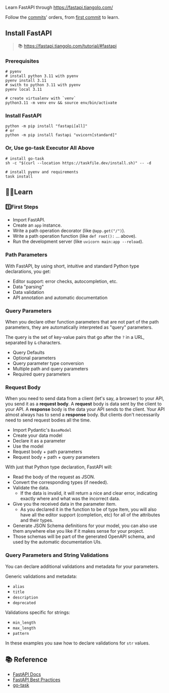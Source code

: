Learn FastAPI through <https://fastapi.tiangolo.com/>

Follow the [commits](https://github.com/east4ming/learn_fastapi/commits/main/)' orders, from [first commit](https://github.com/east4ming/learn_fastapi/commit/9d0d3cccf4a889a95eb0ca751806c6dbeced6cb2) to learn.

## Install FastAPI

> 📚️
> <https://fastapi.tiangolo.com/tutorial/#fastapi>

### Prerequisites

```shell
# pyenv
# install python 3.11 with pyenv
pyenv install 3.11
# swith to python 3.11 with pyenv
pyenv local 3.11

# create virtualenv with `venv`
python3.11 -m venv env && source env/bin/activate
```

### Install FastAPI

```shell
python -m pip install "fastapi[all]"
# or
python -m pip install fastapi "uvicorn[standard]"
```

### Or, Use go-task Executor All Above

```shell
# install go-task
sh -c "$(curl --location https://taskfile.dev/install.sh)" -- -d

# install pyenv and requirements
task install
```

## 🧑‍🎓Learn

### 1️⃣First Steps

* Import FastAPI.
* Create an `app` instance.
* Write a path operation decorator (like `@app.get("/")`).
* Write a path operation function (like `def root():` ... above).
* Run the development server (like `uvicorn main:app --reload`).

### Path Parameters

With FastAPI, by using short, intuitive and standard Python type declarations, you get:

* Editor support: error checks, autocompletion, etc.
* Data "parsing"
* Data validation
* API annotation and automatic documentation

### Query Parameters

When you declare other function parameters that are not part of the path parameters, they are automatically interpreted as "query" parameters.

The query is the set of key-value pairs that go after the `?` in a URL, separated by `&` characters.

* Query Defaults
* Optional parameters
* Query parameter type conversion
* Multiple path and query parameters
* Required query parameters

### Request Body

When you need to send data from a client (let's say, a browser) to your API, you send it as a **request body**.
A **request** body is data sent by the client to your API. A **response** body is the data your API sends to the client.
Your API almost always has to send a **response** body. But clients don't necessarily need to send request bodies all the time.

* Import Pydantic's `BaseModel`
* Create your data model
* Declare it as a parameter
* Use the model
* Request body + path parameters
* Request body + path + query parameters

With just that Python type declaration, FastAPI will:

* Read the body of the request as JSON.
* Convert the corresponding types (if needed).
* Validate the data.
  * If the data is invalid, it will return a nice and clear error, indicating exactly where and what was the incorrect data.
* Give you the received data in the parameter item.
  * As you declared it in the function to be of type Item, you will also have all the editor support (completion, etc) for all of the attributes and their types.
* Generate JSON Schema definitions for your model, you can also use them anywhere else you like if it makes sense for your project.
* Those schemas will be part of the generated OpenAPI schema, and used by the automatic documentation UIs.

### Query Parameters and String Validations

You can declare additional validations and metadata for your parameters.

Generic validations and metadata:

* `alias`
* `title`
* `description`
* `deprecated`

Validations specific for strings:

* `min_length`
* `max_length`
* `pattern`

In these examples you saw how to declare validations for `str` values.

## 📚️ Reference

* [FastAPI Docs](https://fastapi.tiangolo.com/)
* [FastAPI Best Practices](https://github.com/zhanymkanov/fastapi-best-practices)
* [go-task](https://taskfile.dev/)
